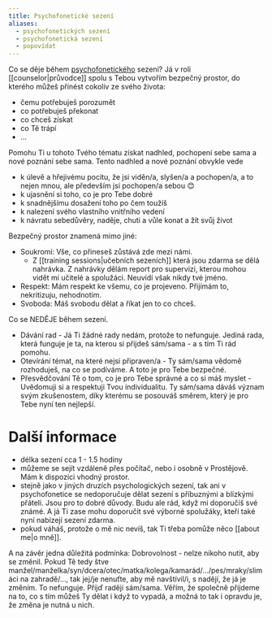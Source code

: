 ```yaml
---
title: Psychofonetické sezení
aliases:
  - psychofonetických sezení
  - psychofonetická sezení
  - popovídat
---
```

Co se děje během [psychofonetického](https://skolaempatie.sk/o-nas/o-psychofonetike/) sezení? Já v roli [[counselor|průvodce]] spolu s Tebou vytvořím bezpečný prostor, do kterého můžeš přinést cokoliv ze svého života:

* čemu potřebuješ porozumět
* co potřebuješ překonat
* co chceš získat
* co Tě trápí
* ...

Pomohu Ti u tohoto Tvého tématu získat nadhled, pochopení sebe sama a nové poznání sebe sama. Tento nadhled a nové poznání obvykle vede


* k úlevě a hřejivému pocitu, že jsi viděn/a, slyšen/a a pochopen/a, a to nejen mnou, ale především jsi pochopen/a sebou 😊
* k ujasnění si toho, co je pro Tebe dobré
* k snadnějšímu dosažení toho po čem toužíš
* k nalezení svého vlastního vnitřního vedení
* k návratu sebedůvěry, naděje, chuti a vůle konat a žít svůj život

Bezpečný prostor znamená mimo jiné:
- Soukromí: Vše, co přineseš zůstává zde mezi námi. 
	- Z [[training sessions|učebních sezeních]] která jsou zdarma se dělá nahrávka. Z nahrávky dělám report pro supervizi, kterou mohou vidět mí učitelé a spolužáci. Neuvidí však nikdy tvé jméno.
- Respekt: Mám respekt ke všemu, co je projeveno. Přijímám to, nekritizuju, nehodnotím.
- Svoboda: Máš svobodu dělat a říkat jen to co chceš.

Co se NEDĚJE během sezení.

* Dávání rad - Já Ti žádné rady nedám, protože to nefunguje. Jediná rada, která funguje je ta, na kterou si přijdeš sám/sama - a s tím Ti rád pomohu.
* Otevírání témat, na které nejsi připraven/a - Ty sám/sama vědomě	rozhoduješ, na co se podíváme. A toto je pro Tebe bezpečné.
* Přesvědčování Tě o tom, co je pro Tebe správné a co si máš myslet - Uvědomuji si a respektuji Tvou individualitu. Ty sám/sama dáváš význam svým zkušenostem, díky kterému se posouváš směrem, který je pro Tebe nyní ten nejlepší.

# Další informace

* délka sezení cca 1 - 1.5 hodiny
* můžeme se sejít vzdáleně přes počítač, nebo i osobně v Prostějově. Mám k dispozici vhodný prostor.
* stejně jako v jiných druzích psychologických sezení, tak ani v psychofonetice se nedoporučuje dělat sezení s příbuznými a blízkými přáteli. Jsou pro to dobré důvody. Budu ale rád, když mi doporučíš své známé. A já Ti zase mohu doporučit své výborné spolužáky, kteří také nyní nabízejí sezení zdarma.
* pokud váháš, protože o mě nic nevíš, tak Ti třeba pomůže něco [[about me|o mně]].

A na závěr jedna důležitá podmínka: Dobrovolnost - nelze nikoho nutit, aby se změnil. Pokud Tě tedy štve manžel/manželka/syn/dcera/otec/matka/kolega/kamarád/.../pes/mraky/slimáci na zahradě/..., tak jej/je nenuťte, aby mě navštívil/i, s nadějí, že já je změním. To nefunguje. Přijď raději sám/sama. Věřím, že společně přijdeme na to, co s tím můžeš Ty dělat i když to vypadá, a možná to tak i opravdu je, že změna je nutná u nich.